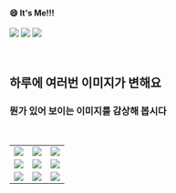 <!--
#### 📫 How to reach me?
<a href="mailto:thquddnr123@gmail.com">
    <img 
        src="https://img.shields.io/badge/Gmail-d14836?style=flat-square&logo=Gmail&logoColor=white&link=mailto:thquddnr123@gmail.com"
        style="height : auto; margin-left : 60px; margin-right : 60px;"/>
</a>
-->
#### 😄 It's Me!!!

<a href="https://cybecho.notion.site/SBU-s-Archives-854ccd3338c2456a867956f26143998a" target="_blank"><img src="https://img.shields.io/badge/Portfolio-303030?style=for-the-badge&logo=Notion&logoColor=white"/></a>
<a href="https://www.instagram.com/junk_warrior_vintage/" target="_blank"><img src="https://img.shields.io/badge/@junk_warrir_vintage-E4405F?style=for-the-badge&logo=Instagram&logoColor=white"/></a>
<a href="https://www.behance.net/thquddnr125654" target="_blank"><img src="https://img.shields.io/badge/Behance-1769FF?style=for-the-badge&logo=Behance&logoColor=white"/></a>

</br>

## 하루에 여러번 이미지가 변해요
### 뭔가 있어 보이는 이미지를 감상해 봅시다

<!--
마크업 바로보기 사이트
https://dillinger.io/ 
-->
  <br/> <table>
<tr>
<td><a href='https://kimjongillookingatthings.tumblr.com/'><img src='https://www.random-art.org/img/large/433186.jpg'></a></td>
<td><a href='https://pointerpointer.com/'><img src='https://www.random-art.org/img/large/433141.jpg'></a></td>
<td><a href='https://longdogechallenge.com/'><img src='https://www.random-art.org/img/large/433157.jpg'></a></td>
</tr>
<tr>
<td><a href='http://www.omglasergunspewpewpew.com/'><img src='https://www.random-art.org/img/large/433155.jpg'></a></td>
<td><a href='https://binarypiano.com/'><img src='https://www.random-art.org/img/large/433131.jpg'></a></td>
<td><a href='https://name.ho9.me/'><img src='https://www.random-art.org/img/large/433124.jpg'></a></td>
</tr>
<tr>
<td><a href='https://img.theqoo.net/img/rjIus.jpg'><img src='https://www.random-art.org/img/large/433151.jpg'></a></td>
<td><a href='https://www.omfgdogs.com/#'><img src='https://www.random-art.org/img/large/433147.jpg'></a></td>
<td><a href='https://www.cameronsworld.net'><img src='https://www.random-art.org/img/large/433160.jpg'></a></td>
</tr>
</table>
